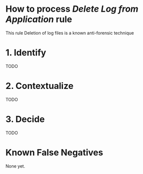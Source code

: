 # How to process *Delete Log from Application* rule
This rule Deletion of log files is a known anti-forensic technique

# 1. Identify
TODO

# 2. Contextualize
TODO

# 3. Decide
TODO

# Known False Negatives
None yet.
